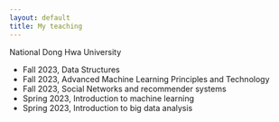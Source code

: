 ```yaml
---
layout: default
title: My teaching
---
```

National Dong Hwa University
* Fall   2023, Data Structures 
* Fall   2023, Advanced Machine Learning Principles and Technology
* Fall   2023, Social Networks and recommender systems
* Spring 2023, Introduction to machine learning
* Spring 2023, Introduction to big data analysis
